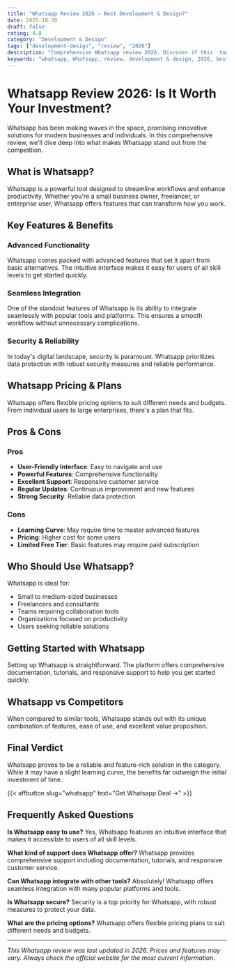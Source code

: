 ```yaml
---
title: "Whatsapp Review 2026 – Best Development & Design?"
date: 2025-10-30
draft: false
rating: 4.8
category: "Development & Design"
tags: ["development-design", "review", "2026"]
description: "Comprehensive Whatsapp review 2026. Discover if this  tool is the best choice for your needs."
keywords: "whatsapp, Whatsapp, review, development & design, 2026, best development & design"
---
```


# Whatsapp Review 2026: Is It Worth Your Investment?

Whatsapp has been making waves in the  space, promising innovative solutions for modern businesses and individuals. In this comprehensive review, we'll dive deep into what makes Whatsapp stand out from the competition.

## What is Whatsapp?

Whatsapp is a powerful  tool designed to streamline workflows and enhance productivity. Whether you're a small business owner, freelancer, or enterprise user, Whatsapp offers features that can transform how you work.

## Key Features & Benefits

### Advanced Functionality
Whatsapp comes packed with advanced features that set it apart from basic alternatives. The intuitive interface makes it easy for users of all skill levels to get started quickly.

### Seamless Integration
One of the standout features of Whatsapp is its ability to integrate seamlessly with popular tools and platforms. This ensures a smooth workflow without unnecessary complications.

### Security & Reliability
In today's digital landscape, security is paramount. Whatsapp prioritizes data protection with robust security measures and reliable performance.

## Whatsapp Pricing & Plans

Whatsapp offers flexible pricing options to suit different needs and budgets. From individual users to large enterprises, there's a plan that fits.

## Pros & Cons

### Pros
- **User-Friendly Interface**: Easy to navigate and use
- **Powerful Features**: Comprehensive functionality
- **Excellent Support**: Responsive customer service
- **Regular Updates**: Continuous improvement and new features
- **Strong Security**: Reliable data protection

### Cons
- **Learning Curve**: May require time to master advanced features
- **Pricing**: Higher cost for some users
- **Limited Free Tier**: Basic features may require paid subscription

## Who Should Use Whatsapp?

Whatsapp is ideal for:
- Small to medium-sized businesses
- Freelancers and consultants
- Teams requiring collaboration tools
- Organizations focused on productivity
- Users seeking reliable  solutions

## Getting Started with Whatsapp

Setting up Whatsapp is straightforward. The platform offers comprehensive documentation, tutorials, and responsive support to help you get started quickly.

## Whatsapp vs Competitors

When compared to similar tools, Whatsapp stands out with its unique combination of features, ease of use, and excellent value proposition.

## Final Verdict

Whatsapp proves to be a reliable and feature-rich solution in the  category. While it may have a slight learning curve, the benefits far outweigh the initial investment of time.

{{< affbutton slug="whatsapp" text="Get Whatsapp Deal →" >}}

## Frequently Asked Questions

**Is Whatsapp easy to use?**
Yes, Whatsapp features an intuitive interface that makes it accessible to users of all skill levels.

**What kind of support does Whatsapp offer?**
Whatsapp provides comprehensive support including documentation, tutorials, and responsive customer service.

**Can Whatsapp integrate with other tools?**
Absolutely! Whatsapp offers seamless integration with many popular platforms and tools.

**Is Whatsapp secure?**
Security is a top priority for Whatsapp, with robust measures to protect your data.

**What are the pricing options?**
Whatsapp offers flexible pricing plans to suit different needs and budgets.

---

*This Whatsapp review was last updated in 2026. Prices and features may vary. Always check the official website for the most current information.*
